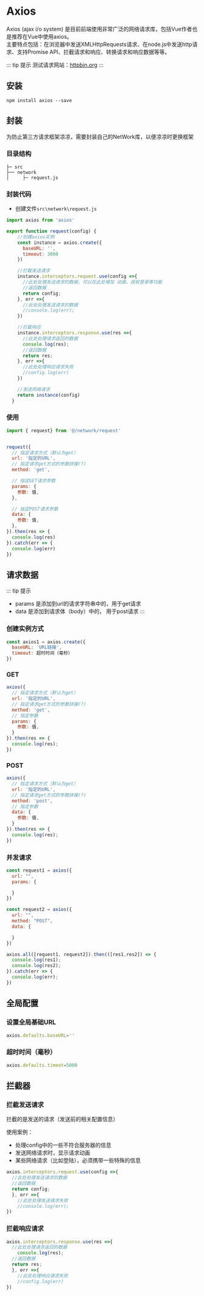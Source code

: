 # Axios

Axios (ajax i/o system) 是目前前端使用非常广泛的网络请求库，包括Vue作者也是推荐在Vue中使用axios。  
主要特点包括：在浏览器中发送XMLHttpRequests请求、在node.js中发送http请求、支持Promise API、拦截请求和响应、转换请求和响应数据等等。

::: tip 提示
测试请求网站：[httpbin.org](http://httpbin.org)
:::

## 安装

```npm install axios --save```

## 封装

为防止第三方请求框架凉凉，需要封装自己的NetWork库，以便凉凉时更换框架

### 目录结构

``` 
├─ src
├── network
│     ├─ request.js
```

### 封装代码

* 创建文件``src\network\request.js``

``` js
import axios from 'axios'

export function request(config) {
    //创建axios实例
    const instance = axios.create({
      baseURL: '',
      timeout: 3000
    })

    //拦截发送请求
    instance.interceptors.request.use(config =>{
      //此处处理发送请求的数据，可以在此处增加 动画、授权登录等功能
      //返回数据
      return config;
    }, err =>{
      //此处处理发送请求的数据
      //console.log(err);
    })

    //拦截响应
    instance.interceptors.response.use(res =>{
      //此处处理请求返回的数据
      console.log(res);
      //返回数据
      return res;
    }, err =>{
      //此处处理响应请求失败
      //config.log(err)
    })

    //发送网络请求
    return instance(config)
  }
```

### 使用

``` js
import { request} from '@/network/request'


request({
  // 指定请求方式（默认为get）
  url: '指定的URL',
  // 指定请求get方式的参数拼接(?)
  method: 'get',

  // 指定GET请求参数
  params: {
    参数: 值,
  },

  // 指定POST请求参数
  data: {
    参数: 值,
  },
}).then(res => {
  console.log(res)
}).catch(err => {
  console.log(err)
})
```

## 请求数据

::: tip 提示
* params 是添加到url的请求字符串中的，用于get请求
* data 是添加到请求体（body）中的， 用于post请求
:::

### 创建实例方式

``` js
const axios1 = axios.create({
  baseURL: 'URL链接',
  timeout: 超时时间（毫秒）
})
```

### GET

``` js
axios({
  // 指定请求方式（默认为get）
  url: '指定的URL',
  // 指定请求get方式的参数拼接(?)
  method: 'get',
  // 指定参数
  params: {
    参数: 值,
  }
}).then(res => {
  console.log(res);
})
```

### POST

``` js
axios({
  // 指定请求方式（默认为get）
  url: '指定的URL',
  // 指定请求get方式的参数拼接(?)
  method: 'post',
  // 指定参数
  data: {
    参数: 值,
  }
}).then(res => {
  console.log(res);
})
```

### 并发请求


``` js
const request1 = axios({
  url: "",
  params: {

  }
})

const request2 = axios({
  url: "",
  method: "POST",
  data: {

  }
})

axios.all([request1, request2]).then(([res1,res2]) => {
  console.log(res1);
  console.log(res2);
}).catch(err => {
  console.log(err);
})
```

## 全局配置

### 设置全局基础URL

``` js
axios.defaults.baseURL=''
```

### 超时时间（毫秒）

``` js
axios.defaults.timeot=5000
```

## 拦截器

### 拦截发送请求

拦截的是发送的请求（发送前的相关配置信息）

使用案例：

* 处理config中的一些不符合服务器的信息
* 发送网络请求时，显示请求动画
* 某些网络请求（比如登陆），必须携带一些特殊的信息

``` js
axios.interceptors.request.use(config =>{
  //此处处理发送请求的数据
  //返回数据
  return config;
  }, err =>{
    //此处处理发送请求失败
    //console.log(err);
})
```

### 拦截响应请求

``` js
axios.interceptors.response.use(res =>{
  //此处处理请求返回的数据
    console.log(res);
  //返回数据
  return res;
  }, err =>{
    //此处处理响应请求失败
    //config.log(err)
})
```
